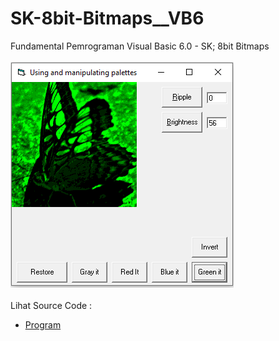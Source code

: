 # SK-8bit-Bitmaps__VB6
Fundamental Pemrograman Visual Basic 6.0 - SK; 8bit Bitmaps<br><br>
<img src="https://github.com/RizkyKhapidsyah/SK-8bit-Bitmaps__VB6/blob/main/result/001.PNG"><br><br>
Lihat Source Code : <br>
- <a href="https://github.com/RizkyKhapidsyah/SK-8bit-Bitmaps__VB6/blob/main/frm8BitBitmaps.frm">Program</a>
